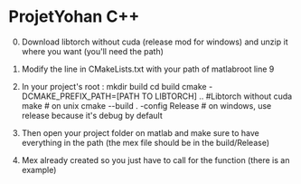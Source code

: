 # ProjetYohan C++ 

0) Download libtorch without cuda (release mod for windows) and unzip it where you want (you'll need the path) 

1) Modify the line in CMakeLists.txt with your path of matlabroot line 9

2) In your project's root :
	mkdir build
	cd build
	cmake -DCMAKE_PREFIX_PATH=[PATH TO LIBTORCH] .. #Libtorch without cuda
	make  # on unix 
	cmake --build . -config Release # on windows, use release because it's debug by default

3) Then open your project folder on matlab and make sure to have everything in the path (the mex file should be in the build/Release)

4) Mex already created so you just have to call for the function (there is an example)
 